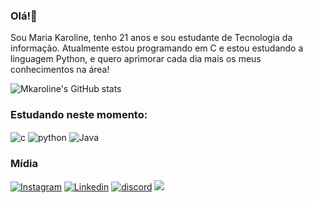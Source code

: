 ### Olá!👋
 Sou Maria Karoline, tenho 21 anos e sou estudante de Tecnologia da informação. Atualmente estou programando em C e estou estudando a linguagem Python, e quero aprimorar cada dia mais os meus conhecimentos na área!

 ![Mkaroline's GitHub stats](https://github-readme-stats.vercel.app/api?username=Mkaroline&show_icons=true&theme=radical)

###  Estudando neste momento:

<div style="display: inline_block">
<img align="center" alt="c" src="https://img.shields.io/badge/C-00599C?style=for-the-badge&logo=c&logoColor=white" />
<img align="center" alt="python" src="https://img.shields.io/badge/Python-14354C?style=for-the-badge&logo=python&logoColor=white" />
 <img align="center" alt="Java" src="https://img.shields.io/badge/Python-14354C?style=for-the-badge&logo=python&logoColor=white" />
</div>

###  Mídia

 [![Instagram](https://img.shields.io/badge/Instagram-E4405F?style=for-the-badge&logo=instagram&logoColor=white)](https://www.instagram.com/maria_karoline_17/)
 [![Linkedin](https://img.shields.io/badge/LinkedIn-0077B5?style=for-the-badge&logo=linkedin&logoColor=white)](https://www.linkedin.com/in/maria-karoline-815805237/)
 [![discord](https://img.shields.io/badge/Discord-7289DA?style=for-the-badge&logo=discord&logoColor=white)]()
 <a href= "mailto:mariakarolineminodemourao@gmailcom"><img src="https://img.shields.io/badge/-Gmail-%23333?style=for-the-badge&logo=gmail&logoColor=white " target="_blank"></a>
